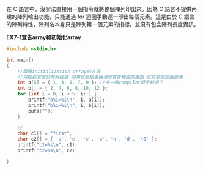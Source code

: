 在 C 語言中，沒辦法直接用一個指令就將整個陣列印出來。因為 C 語言不提供內建的陣列輸出功能，只能通過 for 迴圈手動逐一印出每個元素。這是由於 C 語言的陣列特性，陣列名本身只是陣列第一個元素的指標，並沒有包含陣列長度資訊。

**EX7-1宣告array和初始化array**
```c
#include <stdio.h>

int main()
{
    //兩種initialization array的方法
    //只能在宣告的時候給值 如果已經給名稱沒有宣告裡面的東西 就只能用迴圈去用
    int a[5] = { 1, 3, 5, 7, 9 }; //多一個compiler就不給過了
    int b[] = { 2, 4, 6, 8, 10, 12 };
    for (int i = 0; i < 5; i++) {
        printf("a%i=%i\n", i, a[i]);
        printf("b%i=%i\n", i, b[i]);
        puts("");
    }

    //
    char c1[] = "first";
    char c2[] = { 's', 'e', 'c', 'o', 'n', 'd', '\0' };
    printf("c1=%s\n", c1);
    printf("c2=%s\n", c2);

}

```
